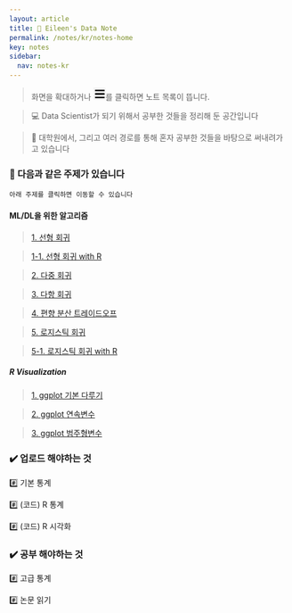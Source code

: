 ```yaml
---
layout: article
title: 📌 Eileen's Data Note
permalink: /notes/kr/notes-home
key: notes
sidebar:
  nav: notes-kr
---
```


> 화면을 확대하거나 ![Alt text](image.png)를 클릭하면 노트 목록이 뜹니다.


> 💻 Data Scientist가 되기 위해서 공부한 것들을 정리해 둔 공간입니다


> 📝 대학원에서, 그리고 여러 경로를 통해 혼자 공부한 것들을 바탕으로 써내려가고 있습니다



### 📖 다음과 같은 주제가 있습니다

```
아래 주제를 클릭하면 이동할 수 있습니다
```


#### ML/DL을 위한 알고리즘

>  [1. 선형 회귀](/algorithm/Ch01_linearReg.md) 

>   [1-1. 선형 회귀 with R](/algorithm/Ch01_linearReg_withR.md)

>  [2. 다중 회귀](/algorithm/Ch02_multipleReg.md) 

>  [3. 다항 회귀](/algorithm/Ch03_poly) 

>  [4. 편향 분산 트레이드오프](/algorithm/Ch04_Bias-Variance-Tradeoff.md)

>  [5. 로지스틱 회귀](/algorithm/Ch05_Rogistic.md)

>   [5-1. 로지스틱 회귀 with R](/algorithm/Ch06_classfications_R.md)


        
##### R Visualization
> [1. ggplot 기본 다루기](/R/Ch01_ggplot_1)

> [2. ggplot 연속변수](/R/Ch02_ggplot_2)

> [3. ggplot 범주형변수](/R/Ch03_ggplot_3)






### ✔️ 업로드 해야하는 것
#️⃣ 기본 통계


#️⃣ (코드) R 통계


#️⃣ (코드) R 시각화



### ✔️ 공부 해야하는 것
#️⃣ 고급 통계


#️⃣ 논문 읽기
